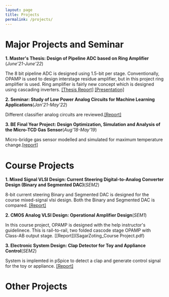 ```yaml
---
layout: page
title: Projects
permalink: /projects/
---
```

<h1> Major Projects and Seminar </h1> 





**1. Master's Thesis: Design of Pipeline ADC based on Ring Amplifier** (*June'21-June'22*) 


The 8 bit pipeline ADC is designed using 1.5-bit per stage. Conventionally, OPAMP is used to design interstage residue amplifier, but in this project ring amplifier is used. Ring amplifier is fairly new concept which is designed using cascading inverters. 
[[Thesis Report]](MTP2_Thesis_SagarZoting_203070064.pdf)
[[Presentation]](Presentation.pdf)


**2. Seminar: Study of Low Power Analog Circuits for Machine Learning Applications**(*Jan'21-May'22*) 

Different classifier analog circuits are reviewed.[[Report]](EE694_203070064_Seminar_Report.pdf)


**3. BE Final Year Project: Design Optimization, Simulation and Analysis of the Micro-TCD Gas Sensor**(*Aug'18-May'19*) 

Micro-bridge gas  sensor modelled and simulated for maximum temperature change.[[report]](BE_Project_Report.pdf)


<h1> Course Projects </h1> 


**1. Mixed Signal VLSI Design: Current Steering Digital-to-Analog Converter Design (Binary and Segmented DAC)**(*SEM2*)  

8-bit current steering Binary and Segmented DAC is designed for the course mixed-signal vlsi design. Both the Binary and Segmented DAC is compared.
[[Report]](203070064_SagarZoting_Ajinkya_Project.pdf)


**2. CMOS Analog VLSI Design: Operational Amplifier Design**(*SEM1*)   

In this course project, OPAMP is designed with the help instructor's guidelinece. This is rail-to-rail, two folded cascode stage OPAMP with Class-AB output stage.
[[Report]](SagarZoting_Course Project.pdf)


**3. Electronic System Design: Clap Detector for Toy and Appliance Control**(*SEM2*)   

System is implemted in pSpice to detect a clap and generate control signal for the toy or appliance.
[[Report]](EE616_S21_MINIPROJECT_203076001.pdf)


<h1> Other Projects </h1> 

